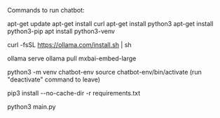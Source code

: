 Commands to run chatbot:

apt-get update
apt-get install curl
apt-get install python3
apt-get install python3-pip
apt install python3-venv

curl -fsSL https://ollama.com/install.sh | sh

ollama serve
ollama pull mxbai-embed-large

python3 -m venv chatbot-env
source chatbot-env/bin/activate (run "deactivate" command to leave)

pip3 install --no-cache-dir -r requirements.txt

python3 main.py
